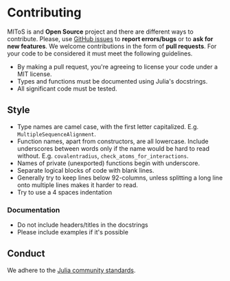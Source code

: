 # Contributing

MIToS is and **Open Source** project and there are different ways to contribute.
Please, use [GitHub issues](https://github.com/diegozea/MIToS.jl/issues) to
**report errors/bugs** or to **ask for new features**.
We welcome contributions in the form of **pull requests**. For your code to be considered
it must meet the following guidelines.  

- By making a pull request, you're agreeing to license your code under a MIT license.
- Types and functions must be documented using Julia's docstrings.
- All significant code must be tested.

## Style

- Type names are camel case, with the first letter capitalized.
E.g. `MultipleSequenceAlignment`.
- Function names, apart from constructors, are all lowercase. Include underscores between
words only if the name would be hard to read without. E.g. `covalentradius`,
 `check_atoms_for_interactions`.
- Names of private (unexported) functions begin with underscore.
- Separate logical blocks of code with blank lines.
- Generally try to keep lines below 92-columns, unless splitting a long line onto multiple
lines makes it harder to read.
- Try to use a 4 spaces indentation

### Documentation

- Do not include headers/titles in the docstrings
- Please include examples if it's possible

## Conduct

We adhere to the [Julia community standards](http://julialang.org/community/standards/).
